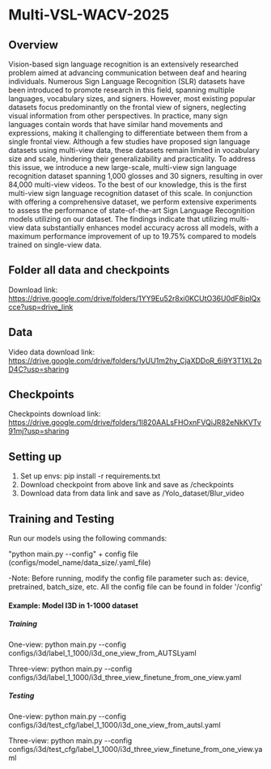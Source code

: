 # Multi-VSL-WACV-2025

## Overview
Vision-based sign language recognition is an extensively
researched problem aimed at advancing communication between deaf and hearing individuals. Numerous Sign Language Recognition (SLR) datasets have been introduced to
promote research in this field, spanning multiple languages,
vocabulary sizes, and signers. However, most existing popular datasets focus predominantly on the frontal view of
signers, neglecting visual information from other perspectives. In practice, many sign languages contain words
that have similar hand movements and expressions, making
it challenging to differentiate between them from a single
frontal view. Although a few studies have proposed sign language datasets using multi-view data, these datasets remain
limited in vocabulary size and scale, hindering their generalizability and practicality. To address this issue, we introduce a new large-scale, multi-view sign language recognition dataset spanning 1,000 glosses and 30 signers, resulting in over 84,000 multi-view videos. To the best of our
knowledge, this is the first multi-view sign language recognition dataset of this scale. In conjunction with offering a
comprehensive dataset, we perform extensive experiments
to assess the performance of state-of-the-art Sign Language
Recognition models utilizing on our dataset. The findings indicate that utilizing multi-view data substantially enhances model accuracy across all models, with a maximum
performance improvement of up to 19.75% compared to
models trained on single-view data.

## Folder all data and checkpoints
Download link: https://drive.google.com/drive/folders/1YY9Eu52r8xi0KCUtO36U0dF8iplQxcce?usp=drive_link


## Data
Video data download link: https://drive.google.com/drive/folders/1yUU1m2hy_CjaXDDoR_6i9Y3T1XL2pD4C?usp=sharing

## Checkpoints
Checkpoints download link: https://drive.google.com/drive/folders/1l820AALsFHOxnFVQiJR82eNkKVTv91mj?usp=sharing

## Setting up
1. Set up envs: pip install -r requirements.txt
2. Download checkpoint from above link and save as /checkpoints
3. Download data from data link and save as /Yolo_dataset/Blur_video
   
## Training and Testing
Run our models using the following commands:

"python main.py --config" + config file (configs/model_name/data_size/.yaml_file)

-Note: Before running, modify the config file parameter such as: device, pretrained, batch_size, etc. All the config file can be found in folder '/config'

#### Example: Model I3D in 1-1000 dataset
##### Training
One-view: python main.py --config configs/i3d/label_1_1000/i3d_one_view_from_AUTSLyaml

Three-view: python main.py --config configs/i3d/label_1_1000/i3d_three_view_finetune_from_one_view.yaml

##### Testing 
One-view: python main.py --config configs/i3d/test_cfg/label_1_1000/i3d_one_view_from_autsl.yaml

Three-view: python main.py --config configs/i3d/test_cfg/label_1_1000/i3d_three_view_finetune_from_one_view.yaml
